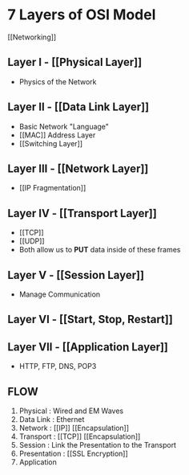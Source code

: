 # 7 Layers of OSI Model
[[Networking]]
## Layer I - [[Physical Layer]]
- Physics of the Network
## Layer II - [[Data Link Layer]]
- Basic Network "Language"
- [[MAC]] Address Layer
- [[Switching Layer]]
## Layer III - [[Network Layer]]
- [[IP Fragmentation]]
## Layer IV - [[Transport Layer]]
- [[TCP]]
- [[UDP]]
- Both allow us to **PUT** data inside of these frames
## Layer V - [[Session Layer]]
- Manage Communication
## Layer VI - [[Start, Stop, Restart]]
## Layer VII - [[Application Layer]]
- HTTP, FTP, DNS, POP3
## FLOW
1. Physical : Wired and EM Waves
2. Data Link : Ethernet
3. Network : [[IP]] [[Encapsulation]]
4. Transport : [[TCP]] [[Encapsulation]]
5. Session : Link the Presentation to the Transport
6. Presentation : [[SSL Encryption]]
7. Application